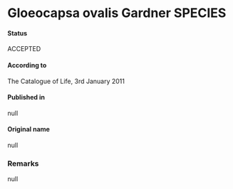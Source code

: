Gloeocapsa ovalis Gardner SPECIES
=======

#### Status
ACCEPTED

#### According to
The Catalogue of Life, 3rd January 2011

#### Published in
null

#### Original name
null

### Remarks
null